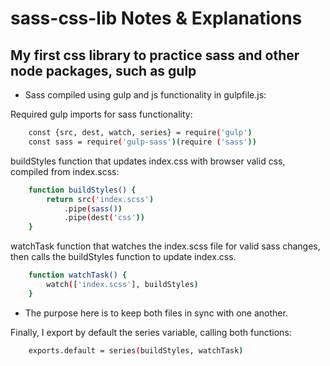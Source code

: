 # sass-css-lib Notes & Explanations

## My first css library to practice sass and other node packages, such as gulp

- Sass compiled using gulp and js functionality in gulpfile.js:

Required gulp imports for sass functionality:

```bash
    const {src, dest, watch, series} = require('gulp')
    const sass = require('gulp-sass')(require ('sass'))
```

buildStyles function that updates index.css with browser valid css, compiled from index.scss:

```bash
    function buildStyles() {
        return src('index.scss')
            .pipe(sass())
            .pipe(dest('css'))
    }
```

watchTask function that watches the index.scss file for valid sass changes, then calls the buildStyles function to update index.css.

```bash
    function watchTask() {
        watch(['index.scss'], buildStyles)
    }
```

- The purpose here is to keep both files in sync with one another.

Finally, I export by default the series variable, calling both functions:

```bash
    exports.default = series(buildStyles, watchTask)
```

